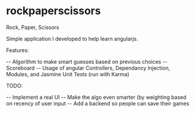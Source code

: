 rockpaperscissors
=================

Rock, Paper, Scissors

Simple application I developed to help learn angularjs.

Features:

-- Algorithm to make smart guesses based on previous choices
-- Scoreboard
-- Usage of angular Controllers, Dependancy Injection, Modules, and Jasmine Unit Tests (run with Karma)

TODO:

-- Implement a real UI
-- Make the algo even smarter (by weighting based on recency of user input
-- Add a backend so people can save their games

